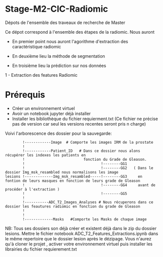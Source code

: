 # Stage-M2-CIC-Radiomic
Dépots de l'ensemble des traveaux de recherche de Master

Ce dépot correspond à l'ensemble des étapes de la radiomic. Nous auront

+ En premier point nous auront l'agorithme d'extraction des caractéristique radiomic 

+ En deuxième lieu la méthode de segmentation

+ En troisième lieu la prédiction sur nos données

1 - Extraction des features Radiomic

# Prérequis
* Créer un environnement virtuel
* Avoir un notebook jupyter déjà installer
* Installer les bibliothèque du fichier requierment.txt (Ce fichier ne précise pas de version car seul les versions recentes seront pris n charge)

Voivi l'arborescence des dossier pour la sauvegarde:

            !------------Image  # Comporte les images IRM de la prostate                
            !
            !------------Patient_ID   # Dans ce dossier nous alons récupérer les indexes les patients en 
            !                           fonction du Grade de Gleason.
            !                                   !--------GG1
            !                                   !--------GG2   ( Dans le dossier Img_msk_resambled nous normalisons les image
    lesions !-------------Img_msk_resambled-----!--------GG3     en fontion de leurs masques en fonction de leurs grade de Gleason 
            !                                   !--------GG4     avant de procéder à l'extraction ) 
            !                                   !--------GG5
            !
            !-----------ADC_T2_Images_Analyses # Nous récuperons dans ce dossier les feautures radiomic en fonction du grade de Gleason
            !
            !
            !-------------Masks   #Comporte les Masks de chaque image
            
            
NB: Tous ses dossiers son déjà créer et existent déjà dans le zip du dossier lesions. Mettre le fichier notebook       ADC_T2_Features_Extractions.ipynb dans le même repertoire que le dossier lesion après le dézipage.
Vous n'aurez qu'à cloner le projet , activer votre environnement virtuel puis installer les librairies du fichier requierement.txt

